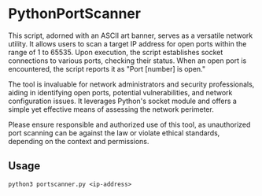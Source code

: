# PythonPortScanner #

This script, adorned with an ASCII art banner, serves as a versatile network utility. It allows users to scan a target IP address for open ports within the range of 1 to 65535. Upon execution, the script establishes socket connections to various ports, checking their status. When an open port is encountered, the script reports it as "Port [number] is open."

The tool is invaluable for network administrators and security professionals, aiding in identifying open ports, potential vulnerabilities, and network configuration issues. It leverages Python's socket module and offers a simple yet effective means of assessing the network perimeter.

Please ensure responsible and authorized use of this tool, as unauthorized port scanning can be against the law or violate ethical standards, depending on the context and permissions.

## Usage ##

```python3 portscanner.py <ip-address>```

